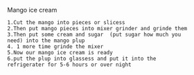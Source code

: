 Mango ice cream



    1.Cut the mango into pieces or slicess
    2.Then put mango pieces into mixer grinder and grinde them
    3.Then put some cream and sugar  (put sugar how much you
    need) into the mango plup
    4. 1 more time grinde the mixer
    5.Now our mango ice cream is ready
    6.put the plup into glassess and put it into the 
    refrigerater for 5-6 hours or over night